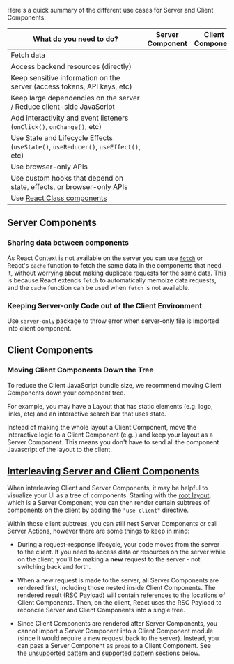 Here's a quick summary of the different use cases for Server and Client Components:

|What do you need to do?|Server Component|Client Component|
|---|---|---|
|Fetch data|||
|Access backend resources (directly)|||
|Keep sensitive information on the server (access tokens, API keys, etc)|||
|Keep large dependencies on the server / Reduce client-side JavaScript|||
|Add interactivity and event listeners (`onClick()`, `onChange()`, etc)|||
|Use State and Lifecycle Effects (`useState()`, `useReducer()`, `useEffect()`, etc)|||
|Use browser-only APIs|||
|Use custom hooks that depend on state, effects, or browser-only APIs|||
|Use [React Class components](https://react.dev/reference/react/Component)|||


## Server Components

### Sharing data between components

As React Context is not available on the server you can use [`fetch`](https://nextjs.org/docs/app/building-your-application/data-fetching/fetching-caching-and-revalidating#fetching-data-on-the-server-with-fetch) or React's `cache` function to fetch the same data in the components that need it, without worrying about making duplicate requests for the same data. This is because React extends `fetch` to automatically memoize data requests, and the `cache` function can be used when `fetch` is not available.


### Keeping Server-only Code out of the Client Environment

Use `server-only` package to throw error when server-only file is imported into client component.



## Client Components

### Moving Client Components Down the Tree

To reduce the Client JavaScript bundle size, we recommend moving Client Components down your component tree.

For example, you may have a Layout that has static elements (e.g. logo, links, etc) and an interactive search bar that uses state.

Instead of making the whole layout a Client Component, move the interactive logic to a Client Component (e.g. <SearchBar />) and keep your layout as a Server Component. This means you don't have to send all the component Javascript of the layout to the client.


## [Interleaving Server and Client Components](https://nextjs.org/docs/app/building-your-application/rendering/composition-patterns#interleaving-server-and-client-components)

When interleaving Client and Server Components, it may be helpful to visualize your UI as a tree of components. Starting with the [root layout](https://nextjs.org/docs/app/building-your-application/routing/pages-and-layouts#root-layout-required), which is a Server Component, you can then render certain subtrees of components on the client by adding the `"use client"` directive.

Within those client subtrees, you can still nest Server Components or call Server Actions, however there are some things to keep in mind:

- During a request-response lifecycle, your code moves from the server to the client. If you need to access data or resources on the server while on the client, you'll be making a **new** request to the server - not switching back and forth.
- When a new request is made to the server, all Server Components are rendered first, including those nested inside Client Components. The rendered result (RSC Payload) will contain references to the locations of Client Components. Then, on the client, React uses the RSC Payload to reconcile Server and Client Components into a single tree.

- Since Client Components are rendered after Server Components, you cannot import a Server Component into a Client Component module (since it would require a new request back to the server). Instead, you can pass a Server Component as `props` to a Client Component. See the [unsupported pattern](https://nextjs.org/docs/app/building-your-application/rendering/composition-patterns#unsupported-pattern-importing-server-components-into-client-components) and [supported pattern](https://nextjs.org/docs/app/building-your-application/rendering/composition-patterns#supported-pattern-passing-server-components-to-client-components-as-props) sections below.